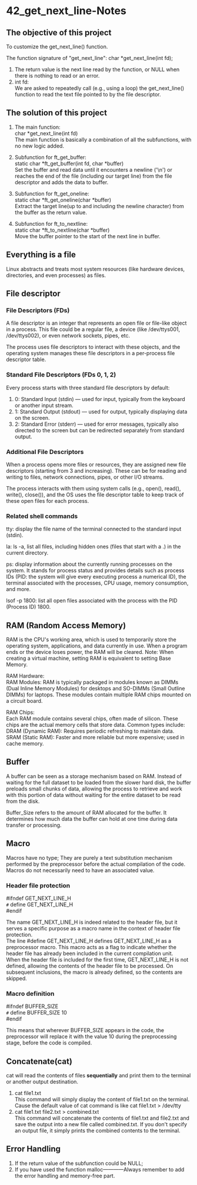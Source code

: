 # 42_get_next_line-Notes
## The **objective** of this project
To customize the get_next_line() function.

The function signature of "get_next_line":  char *get_next_line(int fd);<br>
1. The return value is the next line read by the function, or NULL when there is nothing to read or an error.<br>
2. int fd:<br>
We are asked to repeatedly call (e.g., using a loop) the get_next_line() function to read the text file pointed to by the file descriptor.

## The **solution** of this project
1. The main function: <br>
char *get_next_line(int fd)<br>
The main function is basically a combination of all the subfunctions, with no new logic added.<br>

3. Subfunction for ft_get_buffer:<br>
static char *ft_get_buffer(int fd, char *buffer)<br>
Set the buffer and read data until it encounters a newline ('\n') or reaches the end of the file (including our target line) from the file descriptor and adds the data to buffer.

5. Subfunction for ft_get_oneline:<br>
static char *ft_get_oneline(char *buffer)<br>
Extract the target line(up to and including the newline character) from the buffer as the return value.<br>

7. Subfunction for ft_to_nextline:<br>
static char *ft_to_nextline(char *buffer)<br>
Move the buffer pointer to the start of the next line in buffer.<br>

## Everything is a file
Linux abstracts and treats most system resources (like hardware devices, directories, and even processes) as files.<br>

## File descriptor
### File Descriptors (FDs)
A file descriptor is an integer that represents an open file or file-like object in a process. This file could be a regular file, a device (like /dev/ttys001, /dev/ttys002), or even network sockets, pipes, etc.<br>

The process uses file descriptors to interact with these objects, and the operating system manages these file descriptors in a per-process file descriptor table.<br>
### Standard File Descriptors (FDs 0, 1, 2)
Every process starts with three standard file descriptors by default:
1. 0: Standard Input (stdin) — used for input, typically from the keyboard or another input stream.
2. 1: Standard Output (stdout) — used for output, typically displaying data on the screen.
3. 2: Standard Error (stderr) — used for error messages, typically also directed to the screen but can be redirected separately from standard output.
### Additional File Descriptors
When a process opens more files or resources, they are assigned new file descriptors (starting from 3 and increasing). These can be for reading and writing to files, network connections, pipes, or other I/O streams.<br>

The process interacts with them using system calls (e.g., open(), read(), write(), close()), and the OS uses the file descriptor table to keep track of these open files for each process.<br>
### Related shell commands
tty: display the file name of the terminal connected to the standard input (stdin).<br>

la: ls -a, list all files, including hidden ones (files that start with a .) in the current directory.<br>

ps: display information about the currently running processes on the system. It stands for process status and provides details such as process IDs (PID: the system will give every executing process a numerical ID), the terminal associated with the processes, CPU usage, memory consumption, and more.<br>

lsof -p 1800: list all open files associated with the process with the PID (Process ID) 1800.<br>

## RAM (Random Access Memory)
RAM is the CPU's working area, which is used to temporarily store the operating system, applications, and data currently in use. When a program ends or the device loses power, the RAM will be cleared. Note: When creating a virtual machine, setting RAM is equivalent to setting Base Memory.<br>

RAM Hardware:<br>
RAM Modules: RAM is typically packaged in modules known as DIMMs (Dual Inline Memory Modules) for desktops and SO-DIMMs (Small Outline DIMMs) for laptops. These modules contain multiple RAM chips mounted on a circuit board.<br>

RAM Chips:<br>
Each RAM module contains several chips, often made of silicon. These chips are the actual memory cells that store data. Common types include:<br>
DRAM (Dynamic RAM): Requires periodic refreshing to maintain data.<br>
SRAM (Static RAM): Faster and more reliable but more expensive; used in cache memory.<br>

## Buffer
A buffer can be seen as a storage mechanism based on RAM. Instead of waiting for the full dataset to be loaded from the slower hard disk, the buffer preloads small chunks of data, allowing the process to retrieve and work with this portion of data without waiting for the entire dataset to be read from the disk.<br>

Buffer_Size refers to the amount of RAM allocated for the buffer. It determines how much data the buffer can hold at one time during data transfer or processing.<br>

## Macro
Macros have no type; They are purely a text substitution mechanism performed by the preprocessor before the actual compilation of the code. Macros do not necessarily need to have an associated value.<br>

### Header file protection
#ifndef GET_NEXT_LINE_H<br>
`#`  define GET_NEXT_LINE_H<br>
#endif<br>

The name GET_NEXT_LINE_H is indeed related to the header file, but it serves a specific purpose as a macro name in the context of header file protection. <br>
The line #define GET_NEXT_LINE_H defines GET_NEXT_LINE_H as a preprocessor macro. This macro acts as a flag to indicate whether the header file has already been included in the current compilation unit.<br>
When the header file is included for the first time, GET_NEXT_LINE_H is not defined, allowing the contents of the header file to be processed. On subsequent inclusions, the macro is already defined, so the contents are skipped.<br>

### Macro definition
#ifndef BUFFER_SIZE<br>
`#`  define BUFFER_SIZE 10<br>
#endif<br>

This means that wherever BUFFER_SIZE appears in the code, the preprocessor will replace it with the value 10 during the preprocessing stage, before the code is compiled.<br>

## Concatenate(cat)
cat will read the contents of files **sequentially** and print them to the terminal or another output destination.<br>
1. cat file1.txt<br>
This command will simply display the content of file1.txt on the terminal. Cause the default value of cat command is like cat file1.txt > /dev/tty<br>
2. cat file1.txt file2.txt > combined.txt<br>
This command will concatenate the contents of file1.txt and file2.txt and save the output into a new file called combined.txt. If you don't specify an output file, it simply prints the combined contents to the terminal.<br>

## Error Handling
1. If the return value of the subfunction could be NULL;
2. If you have used the function malloc————Always remember to add the error handling and memory-free part.
